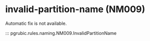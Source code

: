 # invalid-partition-name (NM009)

Automatic fix is not available.

::: pgrubic.rules.naming.NM009.InvalidPartitionName
